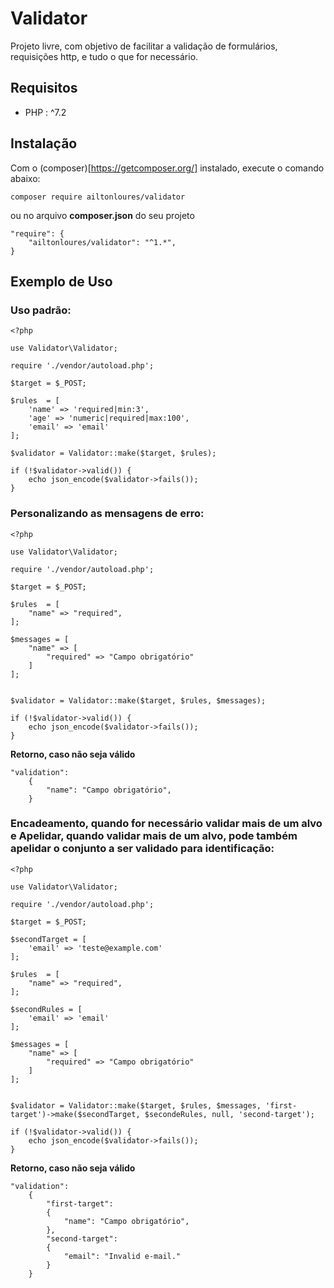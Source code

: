 # Validator

Projeto livre, com objetivo de facilitar a validação de formulários, requisições http, e tudo o que for necessário.

## Requisitos

- PHP : ^7.2

## Instalação

Com o (composer)[https://getcomposer.org/] instalado, execute o comando abaixo:

```
composer require ailtonloures/validator
```

ou no arquivo **composer.json** do seu projeto

```
"require": {
    "ailtonloures/validator": "^1.*",
}
```

## Exemplo de Uso

### Uso padrão:

```[php]
<?php

use Validator\Validator;

require './vendor/autoload.php';

$target = $_POST;

$rules  = [
    'name' => 'required|min:3',
    'age' => 'numeric|required|max:100',
    'email' => 'email'
];

$validator = Validator::make($target, $rules);

if (!$validator->valid()) {
    echo json_encode($validator->fails());
}

```

### Personalizando as mensagens de erro:

```[php]
<?php

use Validator\Validator;

require './vendor/autoload.php';

$target = $_POST;

$rules  = [
    "name" => "required",
];

$messages = [
    "name" => [
        "required" => "Campo obrigatório"
    ]
];


$validator = Validator::make($target, $rules, $messages);

if (!$validator->valid()) {
    echo json_encode($validator->fails());
}

```

**Retorno, caso não seja válido**

```
"validation": 
    {
        "name": "Campo obrigatório",
    }
```

### Encadeamento, quando for necessário validar mais de um alvo e Apelidar, quando validar mais de um alvo, pode também apelidar o conjunto a ser validado para identificação:

```[php]
<?php

use Validator\Validator;

require './vendor/autoload.php';

$target = $_POST;

$secondTarget = [
    'email' => 'teste@example.com'
];

$rules  = [
    "name" => "required",
];

$secondRules = [
    'email' => 'email'
];

$messages = [
    "name" => [
        "required" => "Campo obrigatório"
    ]
];


$validator = Validator::make($target, $rules, $messages, 'first-target')->make($secondTarget, $secondeRules, null, 'second-target');

if (!$validator->valid()) {
    echo json_encode($validator->fails());
}

```

**Retorno, caso não seja válido**

```
"validation": 
    {
        "first-target": 
        {
            "name": "Campo obrigatório",
        },
        "second-target": 
        {
            "email": "Invalid e-mail."
        }
    }
```